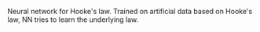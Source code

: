 Neural network for Hooke's law. Trained on artificial data based on Hooke's law, NN tries to learn the underlying law. 